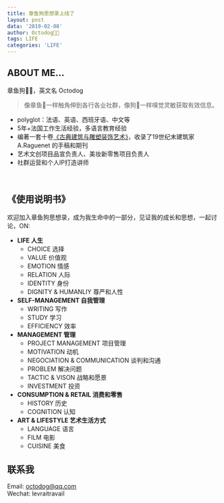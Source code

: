 ```yaml
---
title: 章鱼狗思想录上线了
layout: post
data: '2019-02-08'
author: Octodog🐙🐶
tags: LIFE
categories: 'LIFE'
---
```

## ABOUT ME...

章鱼狗🐙🐶，英文名 Octodog

> 像章鱼🐙一样触角伸到各行各业社群，像狗🐶一样嗅觉灵敏获取有效信息。

- polyglot：法语、英语、西班牙语、中文等
- 5年+法国工作生活经验，多语言教育经验
- 编著一套十卷[《古典建筑与雕塑装饰艺术》](http://product.dangdang.com/23823986.html)，收录了19世纪末建筑家 A.Raguenet 的手稿和期刊
- 艺术文创项目品宣负责人、美妆新零售项目负责人
- 社群运营和个人IP打造讲师

<br/>

## 《使用说明书》

欢迎加入章鱼狗思想录，成为我生命中的一部分，见证我的成长和思想，一起讨论，ON:
- **LIFE 人生**
  - CHOICE 选择
  - VALUE 价值观
  - EMOTION 情感
  - RELATION 人际
  - IDENTITY 身份
  - DIGNITY & HUMANLIY 尊严和人性
- **SELF-MANAGEMENT 自我管理**
  - WRITING 写作
  - STUDY 学习
  - EFFICIENCY 效率
- **MANAGEMENT 管理**
  - PROJECT MANAGEMENT 项目管理
  - MOTIVATION 动机
  - NEGOCIATION & COMMUNICATION 谈判和沟通
  - PROBLEM 解决问题
  - TACTIC & VISON 战略和愿景
  - INVESTMENT 投资
- **CONSUMPTION & RETAIL 消费和零售**
  - HISTORY 历史
  - COGNITION 认知
- **ART & LIFESTYLE 艺术生活方式**
  - LANGUAGE 语言
  - FILM 电影
  - CUISINE 美食


## 联系我

Email: octodog@qq.com <br/>
Wechat: levraitravail